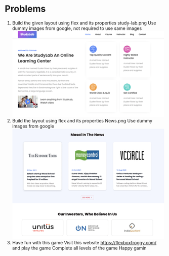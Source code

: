 # Problems

1.  Build the given layout using flex and its properties
    study-lab.png
    Use dummy images from google, not required to use same images
    ![alt text](media/studylab.png)
2.  Build the layout using flex and its properties
    News.png
    Use dummy images from google
    ![text](media/news.png)
3.  Have fun with this game
    Visit this website https://flexboxfroggy.com/ and play the game
    Complete all levels of the game
    Happy gamin
